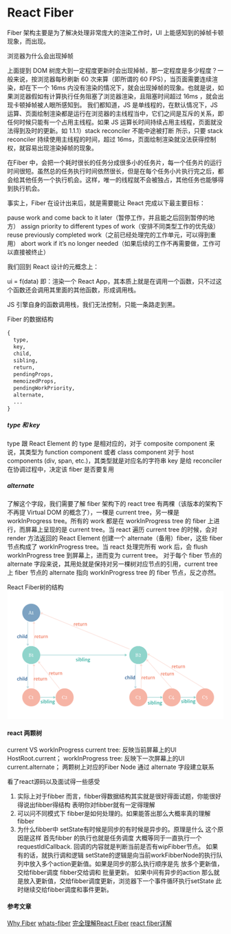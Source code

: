 React Fiber
===

Fiber 架构主要是为了解决处理非常庞大的渲染工作时，UI 上能感知到的掉帧卡顿现象，而出现。

浏览器为什么会出现掉帧

上面提到 DOM 树庞大到一定程度更新时会出现掉帧，那一定程度是多少程度？一般来说，按浏览器每秒刷新 60 次来算（即所谓的 60 FPS），当页面需要连续渲染，却在下一个 16ms 内没有渲染的情况下，就会出现掉帧的现象。也就是说，如果浏览器假如有计算执行任务阻塞了浏览器渲染，且阻塞时间超过 16ms ，就会出现卡顿掉帧被人眼所感知到。
我们都知道，JS 是单线程的，在默认情况下，JS 运算、页面绘制渲染都是运行在浏览器的主线程当中，它们之间是互斥的关系，即任何时候只能有一个占用主线程。如果 JS 运算长时间持续占用主线程，页面就没法得到及时的更新。如 1.1.1）stack reconciler 不能中途被打断 所示，只要 stack reconciler 持续使用主线程的时间，超过 16ms，页面绘制渲染就没法获得控制权，就容易出现渲染掉帧的现象。

在Fiber 中，会把一个耗时很长的任务分成很多小的任务片，每一个任务片的运行时间很短。虽然总的任务执行时间依然很长，但是在每个任务小片执行完之后，都会给其他任务一个执行机会。这样，唯一的线程就不会被独占，其他任务也能够得到执行机会。

事实上，Fiber 在设计出来后，就是需要能让 React 完成以下最主要目标：

pause work and come back to it later（暂停工作，并且能之后回到暂停的地方）
assign priority to different types of work（安排不同类型工作的优先级）
reuse previously completed work（之前已经处理完的工作单元，可以得到重用）
abort work if it’s no longer needed（如果后续的工作不再需要做，工作可以直接被终止）


我们回到 React 设计的元概念上：

ui = f(data)
即：渲染一个 React App，其本质上就是在调用一个函数，只不过这个函数还会调用其里面的其他函数，形成调用栈。

JS 引擎自身的函数调用栈，我们无法控制，只能一条路走到黑。


Fiber 的数据结构
``` 关键字段
{
  type,
  key,
  child,
  sibling,
  return,
  pendingProps,
  memoizedProps,
  pendingWorkPriority,
  alternate,
  ...
}
```

##### type 和 key
type 跟 React Element 的 type 是相对应的，对于 composite component 来说，其类型为 function component 或者 class component
对于 host components (div, span, etc.)，其类型就是对应名的字符串
key 是给 reconciler 在协调过程中，决定该 fiber 是否要复用

##### alternate
了解这个字段，我们需要了解 fiber 架构下的 react tree 有两棵（该版本的架构下不再提 Virtual DOM 的概念了），一棵是 current tree，另一棵是 workInProgress tree。所有的 work 都是在 workInProgress tree 的 fiber 上进行，而屏幕上呈现的是 current tree。当 react 遍历 current tree 的时候，会对 render 方法返回的 React Element 创建一个 alternate（备用）fiber，这些 fiber 节点构成了 workInProgress tree。当 react 处理完所有 work 后，会 flush workInProgress tree 到屏幕上，进而变为 current tree。
对于每个 fiber 节点的 alternate 字段来说，其用处就是保持对另一棵树对应节点的引用，current tree 上 fiber 节点的 alternate 指向 workInProgress tree 的 fiber 节点，反之亦然。

React Fiber树的结构
![React Fiber的结构](img/fiber-linked-node.png)

#### react 两颗树
current VS workInProgress
current tree: 反映当前屏幕上的UI HostRoot.current；
workInProgress tree: 反映下一次屏幕上的UI  current.alternate；
两颗树上对应的Fiber Node 通过 alternate 字段建立联系

看了react源码以及面试得一些感受
1. 实际上对于fibber 而言，fibber得数据结构其实就是很好得面试题，你能很好得说出fibber得结构 表明你对fibber就有一定得理解
2. 可以问不同模式下 fibber是如何处理的。如果能答出那么大概率真的理解fibber
3. 为什么fibber中 setState有时候是同步的有时候是异步的。原理是什么
   这个原因是这样 首先fibber 的执行也就是任务调度 大概等同于一直执行一个requestIdlCallback. 回调的内容就是判断当前是否有wipFibber节点。 如果有的话，就执行调和逻辑
   setState的逻辑是向当前workFibberNode的执行队列中放入多个action更新值。如果是同步的那么执行顺序是先 放多个更新值，交给fibber调度 fibber交给调和 批量更新。
   如果中间有异步的action 那么就是放入更新值，交给fibber调度更新，浏览器下一个事件循环执行setState 此时继续交给fibber调度和事件更新。

#### 参考文章

[Why Fiber](https://i.overio.space/fiber/why-fiber/)
[whats-fiber](https://i.overio.space/fiber/whats-fiber/)
[完全理解React Fiber](http://www.ayqy.net/blog/dive-into-react-fiber/)
[react fiber详解](https://react.iamkasong.com/process/fiber-mental.html)
